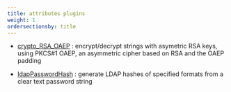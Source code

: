 ```yaml
---
title: attributes plugins
weight: 1
ordersectionsby: title
---
```


- [crypto_RSA_OAEP](crypto_RSA_OAEP) : encrypt/decrypt strings with asymetric RSA keys, using PKCS#1 OAEP, an asymmetric cipher based on RSA and the OAEP padding

- [ldapPasswordHash](ldapPasswordHash) : generate LDAP hashes of specified formats from a clear text password string

